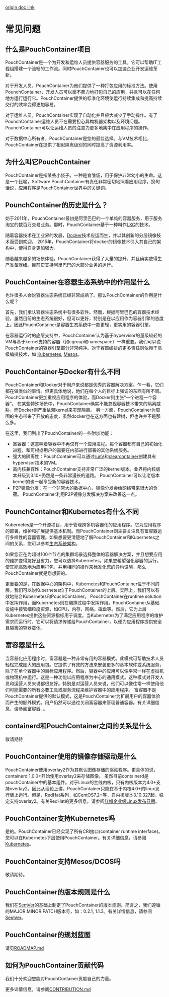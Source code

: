 [origin doc link](https://github.com/alibaba/pouch/blob/master/FAQ.md)

# 常见问题

## 什么是PouchContainer项目
PouchContainer是一个为开发和运维人员提供容器服务的工具。它可以帮助IT工程组搭建一个流畅的工作流。同时PouchContainer也可以加速企业开发运维革新。

对于开发人员，PouchContainer为他们提供了一种打包应用的标准方法。使用PounchContainer，开发人员可以毫不费力地打包自己的应用，并且可以在任何地方运行运行它。PouchContainer提供的标准化环境使运行持续集成和提高持续交付的效率变得更加容易。

对于运维人员，PouchContainer实现了自动化并且极大减少了手动操作。有了PounchContainer运维人员不在需要担心异构机器架构以及环境问题。PounchContainer可以让运维人员的注意力更多地集中在应用程序的操作。

对于数据中心所有者，PouchContainer是您的最佳选择。与VM技术相比，PouchContainer在提供了相似隔离级别的同时提高了资源利用率。

## 为什么叫它PouchContainer

PouchContainer是指某些小袋子。一种是育雏袋，用于保护非常幼小的生命。这是一个比喻，Software PouchContainer有责任非常密切地照看应用程序。换句话说，应用程序是PouchContainer世界中的关键词。

## PounchContainer的历史是什么？

始于2011年，PouchContainer最初是阿里巴巴的一个单纯的容器服务，用于服务淘宝的数百万交易业务。那时，PouchContainer基于一种叫作[LXC](https://en.wikipedia.org/wiki/LXC)的技术。

随着容器技术在工业界的发展，[Docker](https://www.docker.com/)技术应运而生，并以其创新的分层镜像技术而受到欢迎。 2015年，PouchContainer将docker的镜像技术引入其自己的架构中，使得自身更加强大。

随着越来越多的场景体验，PouchContainer获得了大量的提升，并且确实使得生产准备就绪。目前它支持阿里巴巴的大部分业务的运行。

## PouchContainer在容器生态系统中的作用是什么

也许很多人会说容器生态系统已经非常成熟了。那么PouchContainer的作用是什么呢？

首先，我们承认容器生态系统中有很多软件。然而，根据阿里巴巴的容器技术经验，虽然目前的生态系统很好，但可以更好，特别是在以应用作为容器引擎的态度上。因此PouchContainer是容器生态系统中一款更轻，更实用的容器引擎。

在容器运行时的底层支持中，PouchContainer认为基于hypervisor的量级较轻的VM与基于kernel支持的容器（如cgroup和namespace）一样重要。我们可以说PouchContainer的容器引擎部分非常纯净。对于容器编排的更多责任则依赖于高级编排技术，如 [Kubernetes](https://github.com/kubernetes/kubernetes), [Mesos](https://github.com/apache/mesos)。

## PouchContainer与Docker有什么不同

PouchContainer和Docker对于用户来说都是优秀的容器解决方案。乍一看，它们都在做类似的事情。但更具体地说，他们在每个人的目标上强调的东西有所不同。 PouchContainer更加重视应用程序的体验，而Docker则主张“一个进程一个容器”。 在某些特殊场景中，PouchContainer确实不能忽视容器技术带来的隔离威胁，而Docker则严重依赖kernel来实现隔离。 另一方面，PouchContainer为周围的生态带来了开放的态度，虽然docker也在这方面也有建树，但也许并不是那么多。

在这里，我们列出了PouchContainer的一些附加功能：

* 富容器：这意味着容器中不再仅有一个应用进程。每个容器都有自己的初始化进程，和可根据用户的需要在内部进行部署的其他系统服务。
* 强大的隔离性：PouchContainer可以通过[runV](https://github.com/hyperhq/runv)和[clearcontainer](https://github.com/clearcontainers/runtime)创建具有hypervisor技术的VM。
* 高内核兼容性：PouchContainer支持非常广泛的kernel版本。业界将内核版本升级到3.10+仍然是一条非常漫长的道路。 PouchContainer可以让老版本kernel的也一起享受新的容器技术。
* P2P镜像分发：在一个非常大的数据中心，镜像分发会给网络带来很大的负荷。 PouchContainer利用P2P镜像分发解决方案来改善这一点。

## PounchContainer和Kubernetes有什么不同

Kubernetes是一个开源项目，用于管理跨多机容器化的应用程序。它为应用程序的部署，维护和扩展提供基本机制。而PouchContainer则主要关注具有富容器运行多样性的容器管理。如果想要更清楚地了解PouchContainer和Kubernetes之间的关系，您可以参考[生态系统架构](docs/architecture.md#ecosystem-architecture)。

如果您正在为超过100个节点的集群场景选择整体的容器解决方案，并且想要应用的维护变得友好且省力，您可以选择Kubernetes。如果您希望强化容器的运行，使其能高效地为应用打包，并用相同的操作来标准化您的异构设施，那么PouchContainer就是您想要的。

更重要的是，在数据中心的架构中，Kubernetes和PouchContainer位于不同的层。我们可以说Kubernetes位于PouchContainer的上层。实际上，我们可以有效地结合Kubernetes和PouchContainer。 PouchContainer在runtime solution中发挥作用，而Kubernetes则在编排过程中发挥作用。PouchContainer从基础设施中接管细粒度资源，如CPU，内存，网络，磁盘等。然后，它为上层Kubernetes提供这些资源指标用于调度。当Kubernetes为了满足应用程序的维护需求而运行时，它可以将请求传递给PouchContainer，以便为应用程序提供安全且隔离的容器载体。

## 富容器是什么

当容器化应用程序时，富容器是一种非常有用的容器模式。此模式可帮助技术人员轻松完成庞大的应用包。它提供了有效的方法来安装更多的基本软件或系统服务，除了在单个容器中的目标应用程序。然后，容器中的应用可以像平常一样在虚拟机或物理机中运行。这是一种功能以应用程序为中心的通用模式。这种模式对开发人员和运营人员来说都很友好。特别是对运营人员来说，他们可以像往常一样使用他们可能需要的所有必要工具或服务流程来维护容器中的应用程序。
富容器不是PouchContainer提供的默认模式，这是PouchContainer为扩展用户的容器体验而产生的额外模式。用户仍然可以通过关闭富容器来管理普通容器。有关详细信息，请参阅[富容器](./docs/features/pouch_with_rich_container.md).
。

## containerd和PouchContainer之间的关系是什么

敬请期待

## PouchContainer使用的镜像存储驱动是什么

PouchContainer使用overlay2作为其默认图像存储的驱动程序。更具体的说，containerd 1.0.0+开始使用overlay2来存储图像。
虽然目前containerd是pouchContainer中的基本组件。对于Linux的主线内核，只有内核版本为4.0+支持overlay2。因此从理论上讲，PouchContainer只能在基于内核4.0+的linux发行版上运行。但是，RedHat系列，如CentOS7.2+等，自内核版本3.10.327起，稳定支持overlay2。有关RedHat的更多信息，请参阅[红帽企业级Linux发布日期](https://access.redhat.com/articles/3078#RHEL7)。

## PouchContainer支持Kubernetes吗

是的。PouchContainer已经实现了所有CRI接口(container runtime interface)。您可以在Kubernetes下层使用PouchContainer。有关详细信息，请参阅[Kubernetes](./docs/kubernetes)。

## PouchContainer支持Mesos/DCOS吗
敬请期待。

## PouchContainer的版本规则是什么

我们在[SemVer](http://semver.org/)的基础上制定了PouchContainer的版本规则。简言之，我们遵循的MAJOR.MINOR.PATCH版本号，如：0.2.1, 1.1.3。有关详情信息，请参阅[SemVer](http://semver.org/)。

## PouchContainer的规划蓝图
请见[ROADMAP.md](./ROADMAP.md)

## 如何为PouchContainer贡献代码

我们十分欢迎您能对PouchContainer贡献自己的力量。

更多详情信息，请参阅[CONTRIBUTION.md](./CONTRIBUTING.md)





